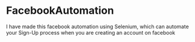 # FacebookAutomation

I have made this facebook automation using Selenium, which can automate your Sign-Up process when you are creating an account on facebook
